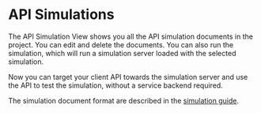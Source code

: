 # API Simulations

The API Simulation View shows you all the API simulation documents in the project. You can edit and delete the documents. You can also run the simulation, which will run a simulation server loaded with the selected simulation.

Now you can target your client API towards the simulation server and use the API to test the simulation, without a service backend required.

The simulation document format are described in the [simulation guide](/simulation).
